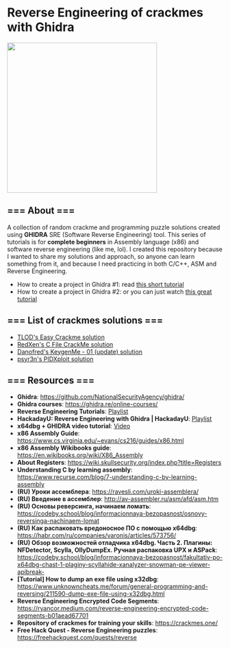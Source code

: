 # Reverse Engineering of crackmes with Ghidra

<img src = "https://github.com/Marco888Space/Reverse-Engineering-crackmes-with-Ghidra/blob/main/ghidra_icon.png" width = 350>

## === About === ##
A collection of random crackme and programming puzzle solutions created using **GHIDRA** SRE (Software Reverse Engineering) tool. This series of tutorials is for **complete beginners** in Assembly language (x86) and software reverse engineering (like me, lol). I created this repository because I wanted to share my solutions and approach, so anyone can learn something from it, and because I need practicing in both C/C++, ASM and Reverse Engineering. 

* How to create a project in Ghidra #1: read [this short tutorial](https://github.com/QuantumWizard888/Reverse-Engineering-crackmes-with-Ghidra/blob/main/Import_and_create_project_tutorial.md)
* How to create a project in Ghidra #2: or you can just watch [this great tutorial](https://www.youtube.com/watch?v=fTGTnrgjuGA)

## === List of crackmes solutions === ##

* [TLOD's Easy Crackme solution](https://github.com/QuantumWizard888/Reverse-Engineering-crackmes-with-Ghidra/blob/main/solutions/crackme_1/crackme_1_solution.md)
* [RedXen's C File CrackMe solution](https://github.com/QuantumWizard888/Reverse-Engineering-crackmes-with-Ghidra/blob/main/solutions/crackme_2/crackme_2_solution.md)
* [Danofred's KeygenMe - 01 (update) solution](https://github.com/QuantumWizard888/Reverse-Engineering-crackmes-with-Ghidra/blob/main/solutions/crackme_3/crackme_3_solution.md)
* [psyr3n's PIDXploit solution](https://github.com/QuantumWizard888/Reverse-Engineering-crackmes-with-Ghidra/blob/main/solutions/crackme_4/crackme_4_solution.md)

## === Resources === ##
* **Ghidra**: https://github.com/NationalSecurityAgency/ghidra/
* **Ghidra courses**: https://ghidra.re/online-courses/
* **Reverse Engineering Tutorials**: [Playlist](https://www.youtube.com/playlist?list=PL7iSco3duZcrs-SgnOXaX9qLyB97tnYLO)
* **HackadayU: Reverse Engineering with Ghidra | HackadayU**: [Playlist](https://www.youtube.com/playlist?list=PL_tws4AXg7auglkFo6ZRoWGXnWL0FHAEi)
* **x64dbg + GHIDRA video tutorial**: [Video](https://www.youtube.com/watch?v=fBPj5yEJgck&list=PL7iSco3duZcrs-SgnOXaX9qLyB97tnYLO&index=7)
* **x86 Assembly Guide**: https://www.cs.virginia.edu/~evans/cs216/guides/x86.html
* **x86 Assembly Wikibooks guide**: https://en.wikibooks.org/wiki/X86_Assembly
* **About Registers**: https://wiki.skullsecurity.org/index.php?title=Registers
* **Understanding C by learning assembly**: https://www.recurse.com/blog/7-understanding-c-by-learning-assembly
* **(RU) Уроки ассемблера**: https://ravesli.com/uroki-assemblera/
* **(RU) Введение в ассемблер**: http://av-assembler.ru/asm/afd/asm.htm
* **(RU) Основы реверсинга, начинаем ломать**: https://codeby.school/blog/informacionnaya-bezopasnost/osnovy-reversinga-nachinaem-lomat
* **(RU) Как распаковать вредоносное ПО с помощью x64dbg**: https://habr.com/ru/companies/varonis/articles/573756/
* **(RU) Обзор возможностей отладчика x64dbg. Часть 2. Плагины: NFDetector, Scylla, OllyDumpEx. Ручная распаковка UPX и ASPack**: https://codeby.school/blog/informacionnaya-bezopasnost/fakultativ-po-x64dbg-chast-1-plaginy-scyllahide-xanalyzer-snowman-pe-viewer-apibreak-
* **[Tutorial] How to dump an exe file using x32dbg**: https://www.unknowncheats.me/forum/general-programming-and-reversing/211590-dump-exe-file-using-x32dbg.html
* **Reverse Engineering Encrypted Code Segments**: https://ryancor.medium.com/reverse-engineering-encrypted-code-segments-b01aead67701
* **Repository of crackmes for training your skills**: https://crackmes.one/
* **Free Hack Quest - Reverse Engineering puzzles**: https://freehackquest.com/quests/reverse
